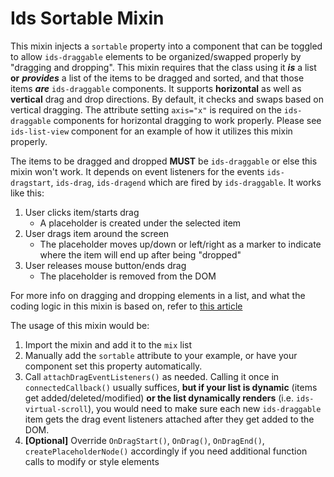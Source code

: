 # Ids Sortable Mixin

This mixin injects a `sortable` property into a component that can be toggled to allow `ids-draggable` elements to be organized/swapped properly by "dragging and dropping". This mixin requires that the class using it ***is*** a list **or** ***provides*** a list of the items to be dragged and sorted, and that those items ***are*** `ids-draggable` components. It supports **horizontal** as well as **vertical** drag and drop directions. By default, it checks and swaps based on vertical dragging. The attribute setting `axis="x"` is required on the `ids-draggable` components for horizontal dragging to work properly. Please see `ids-list-view` component for an example of how it utilizes this mixin properly.

The items to be dragged and dropped **MUST** be `ids-draggable` or else this mixin won't work. It depends on event listeners for the events `ids-dragstart`, `ids-drag`, `ids-dragend` which are fired by `ids-draggable`. It works like this:

1. User clicks item/starts drag
    - A placeholder is created under the selected item
2. User drags item around the screen
    - The placeholder moves up/down or left/right as a marker to indicate where the item will end up after being "dropped"
3. User releases mouse button/ends drag
    - The placeholder is removed from the DOM

For more info on dragging and dropping elements in a list, and what the coding logic in this mixin is based on, refer to [this article](https://htmldom.dev/drag-and-drop-element-in-a-list/)

The usage of this mixin would be:

1. Import the mixin and add it to the `mix` list
1. Manually add the `sortable` attribute to your example, or have your component set this property automatically.
1. Call `attachDragEventListeners()` as needed. Calling it once in `connectedCallback()` usually suffices, **but if your list is dynamic** (items get added/deleted/modified) **or the list dynamically renders** (i.e. `ids-virtual-scroll`), you would need to make sure each new `ids-draggable` item gets the drag event listeners attached after they get added to the DOM.
1. **[Optional]** Override `OnDragStart()`, `OnDrag()`, `OnDragEnd()`, `createPlaceholderNode()` accordingly if you need additional function calls to modify or style elements
